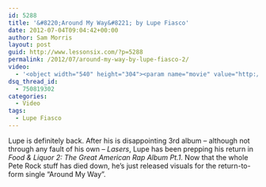 ```yaml
---
id: 5288
title: '&#8220;Around My Way&#8221; by Lupe Fiasco'
date: 2012-07-04T09:04:42+00:00
author: Sam Morris
layout: post
guid: http://www.lessonsix.com/?p=5288
permalink: /2012/07/around-my-way-by-lupe-fiasco-2/
video:
  - '<object width="540" height="304"><param name="movie" value="http://www.youtube.com/v/S77zUWqawag?version=3&amp;hl=en_GB"></param><param name="allowFullScreen" value="true"></param><param name="allowscriptaccess" value="always"></param><embed src="http://www.youtube.com/v/S77zUWqawag?version=3&amp;hl=en_GB" type="application/x-shockwave-flash" width="540" height="304" allowscriptaccess="always" allowfullscreen="true"></embed></object>'
dsq_thread_id:
  - 750819302
categories:
  - Video
tags:
  - Lupe Fiasco
---
```

Lupe is definitely back. After his is disappointing 3rd album &#8211; although not through any fault of his own &#8211; _Lasers_, Lupe has been prepping his return in _Food &#038; Liquor 2: The Great American Rap Album Pt.1_. Now that the whole Pete Rock stuff has died down, he&#8217;s just released visuals for the return-to-form single &#8220;Around My Way&#8221;.